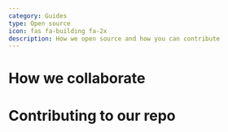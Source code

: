 ```yaml
---
category: Guides
type: Open source
icon: fas fa-building fa-2x
description: How we open source and how you can contribute
---
```


# How we collaborate

# Contributing to our repo
